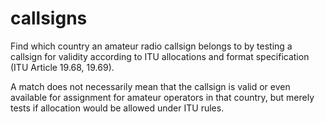 # callsigns
Find which country an amateur radio callsign belongs to by testing
a callsign for validity according to ITU allocations and format
specification (ITU Article 19.68, 19.69).

A match does not necessarily mean that the callsign is valid or even
available for assignment for amateur operators in that country, but
merely tests if allocation would be allowed under ITU rules.
